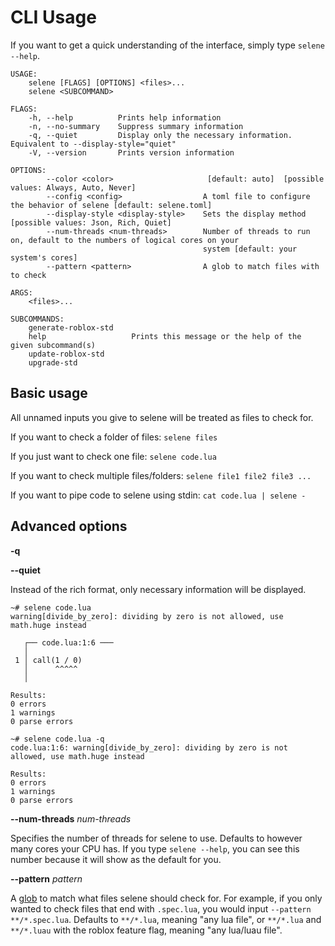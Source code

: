 # CLI Usage
If you want to get a quick understanding of the interface, simply type `selene --help`.

```
USAGE:
    selene [FLAGS] [OPTIONS] <files>...
    selene <SUBCOMMAND>

FLAGS:
    -h, --help          Prints help information
    -n, --no-summary    Suppress summary information
    -q, --quiet         Display only the necessary information. Equivalent to --display-style="quiet"
    -V, --version       Prints version information

OPTIONS:
        --color <color>                     [default: auto]  [possible values: Always, Auto, Never]
        --config <config>                  A toml file to configure the behavior of selene [default: selene.toml]
        --display-style <display-style>    Sets the display method [possible values: Json, Rich, Quiet]
        --num-threads <num-threads>        Number of threads to run on, default to the numbers of logical cores on your
                                           system [default: your system's cores]
        --pattern <pattern>                A glob to match files with to check

ARGS:
    <files>...

SUBCOMMANDS:
    generate-roblox-std
    help                   Prints this message or the help of the given subcommand(s)
    update-roblox-std
    upgrade-std
```

## Basic usage

All unnamed inputs you give to selene will be treated as files to check for.

If you want to check a folder of files: `selene files`

If you just want to check one file: `selene code.lua`

If you want to check multiple files/folders: `selene file1 file2 file3 ...`

If you want to pipe code to selene using stdin: `cat code.lua | selene -`

## Advanced options

**-q**

**--quiet**

Instead of the rich format, only necessary information will be displayed.

```
~# selene code.lua
warning[divide_by_zero]: dividing by zero is not allowed, use math.huge instead

   ┌── code.lua:1:6 ───
   │
 1 │ call(1 / 0)
   │      ^^^^^
   │

Results:
0 errors
1 warnings
0 parse errors

~# selene code.lua -q
code.lua:1:6: warning[divide_by_zero]: dividing by zero is not allowed, use math.huge instead

Results:
0 errors
1 warnings
0 parse errors
```

**--num-threads** *num-threads*

Specifies the number of threads for selene to use. Defaults to however many cores your CPU has. If you type `selene --help`, you can see this number because it will show as the default for you.

**--pattern** *pattern*

A [glob](https://en.wikipedia.org/wiki/Glob_(programming)) to match what files selene should check for. For example, if you only wanted to check files that end with `.spec.lua`, you would input `--pattern **/*.spec.lua`. Defaults to `**/*.lua`, meaning "any lua file", or `**/*.lua` and `**/*.luau` with the roblox feature flag, meaning "any lua/luau file".
